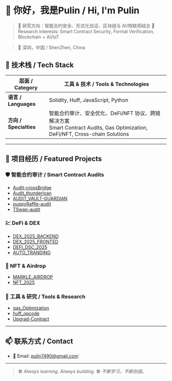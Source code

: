 # 👋 你好，我是Pulin / Hi, I'm Pulin

> 🧠 研究方向：智能合约安全、形式化验证、区块链与 AI/物联网结合
> 🧠 Research Interests: Smart Contract Security, Formal Verification, Blockchain + AI/IoT

> 📍 深圳，中国 / ShenZhen, China


## 🔧 技术栈 / Tech Stack

| 层面 / Category        | 工具 & 技术 / Tools & Technologies                                                                                |
| -------------------- | ------------------------------------------------------------------------------------------------------------- |
| **语言 / Languages**   | Solidity, Huff, JavaScript, Python                                                                |
| **方向 / Specialties** | 智能合约审计、安全优化、DeFi/NFT 协议、跨链解决方案  <br> Smart Contract Audits, Gas Optimization, DeFi/NFT, Cross-chain Solutions |
---

## 📁 项目经历 / Featured Projects

### 🛡️ 智能合约审计 / Smart Contract Audits

* [Audit-crossBridge](https://github.com/jupiter-Pulin/Audit-crossBridge)
* [Audit\_thunderloan](https://github.com/jupiter-Pulin/Audit_thunderloan)
* [AUDIT\_VAULT-GUARDIAN](https://github.com/jupiter-Pulin/AUDIT_VAULT-GUARDIAN)
* [puppyRaffle-audit](https://github.com/jupiter-Pulin/puppyRaffle-audit)
* [TSwap-audit](https://github.com/jupiter-Pulin/TSwap-audit)

### 💹 DeFi & DEX

* [DEX\_2025\_BACKEND](https://github.com/jupiter-Pulin/DEX_2025_BACKEND)
* [DEX\_2025\_FRONTED](https://github.com/jupiter-Pulin/DEX_2025_FRONTED)
* [DEFI\_DSC\_2025](https://github.com/jupiter-Pulin/DEFI_DSC_2025)
* [AUTO\_TRANDING](https://github.com/jupiter-Pulin/AUTO_TRANDING)

### 🎁 NFT & Airdrop

* [MARKLE\_AIRDROP](https://github.com/jupiter-Pulin/MARKLE_AIRDROP)
* [NFT\_2025](https://github.com/jupiter-Pulin/NFT_2025)

### 🧪 工具 & 研究 / Tools & Research

* [gas\_Optimization](https://github.com/jupiter-Pulin/gas_Optimization)
* [huff\_opcode](https://github.com/jupiter-Pulin/huff_opcode)
* [Upgrad-Contract](https://github.com/jupiter-Pulin/Upgrad-Contract)

---

## 📫 联系方式 / Contact

* 📧 Email: pulin7490@gmail.com`
---

> 🛠️ *Always learning. Always building.*
> 🛠️ *不断学习，不断创造。*

